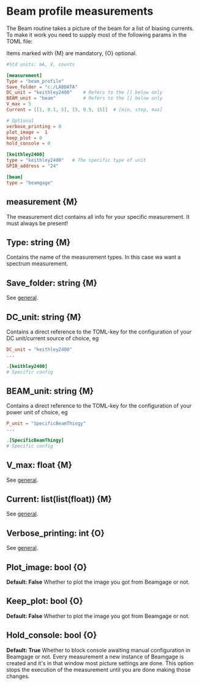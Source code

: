 # Beam profile measurements
The Beam routine takes a picture of the beam for a list of biasing currents. To make it work you need to supply most of the following params in the TOML file:

Items marked with {M} are mandatory, {O} optional.


```toml
#Std units: mA, V, counts

[measurement]
Type = "beam_profile"
Save_folder = "c:/LABDATA"
DC_unit = "keithley2400"    # Refers to the [] below only
BEAM_unit = "beam"          # Refers to the [] below only
V_max = 5
Current = [[1, 0.1, 5], [5, 0.5, 15]]  # [min, step, max] 

# Optional
verbose_printing = 0
plot_image =  1
keep_plot = 0
hold_console = 0  

[keithley2400]
type = "keithley2400"   # The specific type of unit
GPIB_address = "24"  

[beam]
type = "beamgage"
```
## measurement {M}
The measurement dict contains all info for your specific measurement. It must always be present!

## Type: string {M}
Contains the name of the measurement types. In this case wa want a spectrum measurement.

## Save_folder: string {M}
See [general](general.md). 

## DC_unit: string {M}
Contains a direct reference to the TOML-key for the configuration of your DC unit/current source of choice, eg
``` toml
DC_unit = "keithley2400"
...

.[keithley2400]
# Specific config
```

## BEAM_unit: string {M}
Contains a direct reference to the TOML-key for the configuration of your power unit of choice, eg
``` toml
P_unit = "SpecificBeamThingy"
...

.[SpecificBeamThingy]
# Specific config
```

## V_max: float {M}
See [general](general.md). 

## Current: list(list(float)) {M}
See [general](general.md). 

## Verbose_printing: int {O}
See [general](general.md). 

## Plot_image: bool {O}
**Default: False**
Whether to plot the image you got from Beamgage or not.

## Keep_plot: bool {O}
**Default: False**
Whether to plot the image you got from Beamgage or not.

## Hold_console: bool {O}
**Default: True**
Whether to block console awaiting manual configuration in Beamgage or not. 
Every measurement a new instance of Beamgage is created and it's in that window most picture settings are done. This option stops the execution of the measurement until you are done making those changes.
